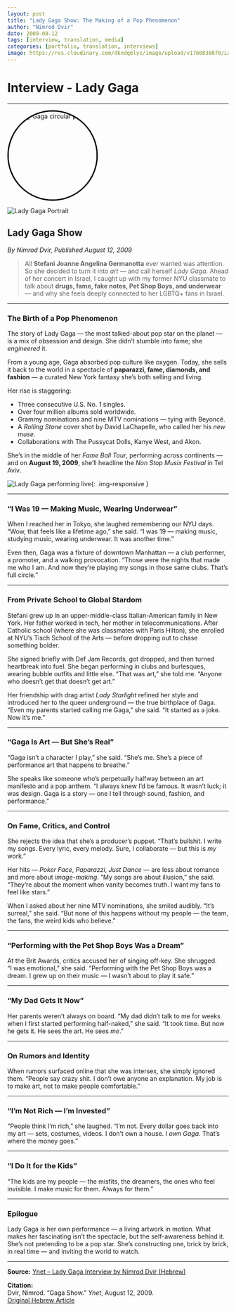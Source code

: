 ```yaml
---
layout: post
title: "Lady Gaga Show: The Making of a Pop Phenomenon"
author: "Nimrod Dvir"
date: 2009-08-12
tags: [interview, translation, media]
categories: [portfolio, translation, interviews]
image: https://res.cloudinary.com/dkndq6lyz/image/upload/v1760838070/Lady_Gaga_qdjeiv.png
---
```


# Interview - Lady Gaga


---


<img src="https://res.cloudinary.com/dkndq6lyz/image/upload/v1760838070/Lady_Gaga_qdjeiv.png" alt="Lady Gaga circular portrait" style="width:200px; height:200px; border-radius:50%; object-fit:cover; border:3px solid #000;">

![Lady Gaga Portrait](https://res.cloudinary.com/dkndq6lyz/image/upload/f_auto,q_auto,w_300,h_300,c_thumb,g_face,r_max/v1760838070/Lady_Gaga_qdjeiv.png)

## Lady Gaga Show  
*By Nimrod Dvir, Published August 12, 2009*

> All **Stefani Joanne Angelina Germanotta** ever wanted was attention.  
So she decided to turn it into *art* — and call herself *Lady Gaga*. Ahead of her concert in Israel, I caught up with my former NYU classmate to talk about **drugs, fame, fake notes, Pet Shop Boys, and underwear** — and why she feels deeply connected to her LGBTQ+ fans in Israel.

---

### The Birth of a Pop Phenomenon

The story of Lady Gaga — the most talked-about pop star on the planet — is a mix of obsession and design. She didn’t stumble into fame; she *engineered* it.  

From a young age, Gaga absorbed pop culture like oxygen. Today, she sells it back to the world in a spectacle of **paparazzi, fame, diamonds, and fashion** — a curated New York fantasy she’s both selling and living.

Her rise is staggering:  
- Three consecutive U.S. No. 1 singles.  
- Over four million albums sold worldwide.  
- Grammy nominations and nine MTV nominations — tying with Beyoncé.  
- A *Rolling Stone* cover shot by David LaChapelle, who called her his *new muse*.  
- Collaborations with The Pussycat Dolls, Kanye West, and Akon.  

She’s in the middle of her *Fame Ball Tour*, performing across continents — and on **August 19, 2009**, she’ll headline the *Non Stop Musix Festival* in Tel Aviv.

![Lady Gaga performing live](https://res.cloudinary.com/dkndq6lyz/image/upload/v1760838070/Lady_Gaga_l0qvew.jpg){: .img-responsive }

---

### “I Was 19 — Making Music, Wearing Underwear”

When I reached her in Tokyo, she laughed remembering our NYU days.  
“Wow, that feels like a lifetime ago,” she said. “I was 19 — making music, studying music, wearing underwear. It was another time.”  

Even then, Gaga was a fixture of downtown Manhattan — a club performer, a promoter, and a walking provocation. “Those were the nights that made me who I am. And now they’re playing my songs in those same clubs. That’s full circle.”

---

### From Private School to Global Stardom

Stefani grew up in an upper-middle-class Italian-American family in New York. Her father worked in tech, her mother in telecommunications. After Catholic school (where she was classmates with Paris Hilton), she enrolled at NYU’s Tisch School of the Arts — before dropping out to chase something bolder.  

She signed briefly with Def Jam Records, got dropped, and then turned heartbreak into fuel. She began performing in clubs and burlesques, wearing bubble outfits and little else. “That was art,” she told me. “Anyone who doesn’t get that doesn’t get art.”

Her friendship with drag artist *Lady Starlight* refined her style and introduced her to the queer underground — the true birthplace of Gaga. “Even my parents started calling me Gaga,” she said. “It started as a joke. Now it’s me.”

---

### “Gaga Is Art — But She’s Real”

“Gaga isn’t a character I play,” she said. “She’s me. She’s a piece of performance art that happens to breathe.”

She speaks like someone who’s perpetually halfway between an art manifesto and a pop anthem. “I always knew I’d be famous. It wasn’t luck; it was design. Gaga is a story — one I tell through sound, fashion, and performance.”

---

### On Fame, Critics, and Control

She rejects the idea that she’s a producer’s puppet. “That’s bullshit. I write my songs. Every lyric, every melody. Sure, I collaborate — but this is *my* work.”

Her hits — *Poker Face*, *Paparazzi*, *Just Dance* — are less about romance and more about *image-making*. “My songs are about illusion,” she said. “They’re about the moment when vanity becomes truth. I want my fans to feel like stars.”

When I asked about her nine MTV nominations, she smiled audibly. “It’s surreal,” she said. “But none of this happens without my people — the team, the fans, the weird kids who believe.”

---

### “Performing with the Pet Shop Boys Was a Dream”

At the Brit Awards, critics accused her of singing off-key. She shrugged.  
“I was emotional,” she said. “Performing with the Pet Shop Boys was a dream. I grew up on their music — I wasn’t about to play it safe.”

---

### “My Dad Gets It Now”

Her parents weren’t always on board. “My dad didn’t talk to me for weeks when I first started performing half-naked,” she said. “It took time. But now he gets it. He sees the art. He sees *me*.”

---

### On Rumors and Identity

When rumors surfaced online that she was intersex, she simply ignored them. “People say crazy shit. I don’t owe anyone an explanation. My job is to make art, not to make people comfortable.”

---

### “I’m Not Rich — I’m Invested”

“People think I’m rich,” she laughed. “I’m not. Every dollar goes back into my art — sets, costumes, videos. I don’t own a house. I *own Gaga*. That’s where the money goes.”

---

### “I Do It for the Kids”

“The kids are my people — the misfits, the dreamers, the ones who feel invisible. I make music for them. Always for them.”

---

### Epilogue

Lady Gaga is her own performance — a living artwork in motion. What makes her fascinating isn’t the spectacle, but the self-awareness behind it. She’s not pretending to be a pop star. She’s constructing one, brick by brick, in real time — and inviting the world to watch.

---

**Source:** [Ynet – Lady Gaga Interview by Nimrod Dvir (Hebrew)](https://www.ynet.co.il/article/3760766)



**Citation:**  
Dvir, Nimrod. “Gaga Show.” *Ynet*, August 12, 2009.  
[Original Hebrew Article](https://www.ynet.co.il/articles/0,7340,L-3760766,00.html)
